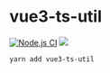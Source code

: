 # vue3-ts-util
[![Node.js CI](https://github.com/xiachufang/vue3-ts-util/actions/workflows/ci.yml/badge.svg)](https://github.com/xiachufang/lanfan-dashboard/actions/workflows/ci.yml)
![](https://img.shields.io/npm/v/vue3-ts-util.svg)

`yarn add vue3-ts-util`